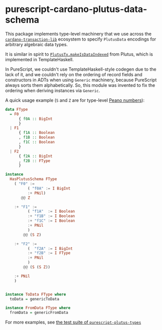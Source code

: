 # purescript-cardano-plutus-data-schema

This package implements type-level machinery that we use across the [`cardano-transaction-lib`](https://github.com/Plutonomicon/cardano-transaction-lib/) ecosystem to specify  `PlutusData` encodings for arbitrary algebraic data types.

It is similar in spirit to [`PlutusTx.makeIsDataIndexed`](https://github.com/IntersectMBO/plutus/blob/eceae8831b8186655535dee587486dbd3fd037f4/plutus-ledger-api/src/PlutusLedgerApi/V1/Credential.hs#L78) from Plutus, which is implemented in TemplateHaskell.

In PureScript, we couldn't use TemplateHaskell-style codegen due to the lack of it, and we couldn't rely on the ordering of record fields and constructors in ADTs when using `Generic` machinery, because PureScript always sorts them alphabetically. So, this module was invented to fix the ordering when deriving instances via `Generic`.

A quick usage example (`S` and `Z` are for type-level [Peano numbers](https://wiki.haskell.org/Peano_numbers)):

```purescript
data FType
  = F0
      { f0A :: BigInt
      }
  | F1
      { f1A :: Boolean
      , f1B :: Boolean
      , f1C :: Boolean
      }
  | F2
      { f2A :: BigInt
      , f2B :: FType
      }

instance
  HasPlutusSchema FType
    ( "F0" :=
          ( "f0A" := I BigInt
          :+ PNil)
       @@ Z

    :+ "F1" :=
          ( "f1A"  := I Boolean
          :+ "f1B" := I Boolean
          :+ "f1C" := I Boolean
          :+ PNil
          )
        @@ (S Z)

    :+ "F2" :=
          (  "f2A" := I BigInt
          :+ "f2B" := I FType
          :+ PNil
          )
        @@ (S (S Z))

    :+ PNil
    )


instance ToData FType where
  toData = genericToData

instance FromData FType where
  fromData = genericFromData
```

For more examples, see [the test suite of `purescript-plutus-types`](https://github.com/mlabs-haskell/purescript-plutus-types/blob/f454204cccffe94db1c097949a663ea897c41cf3/test/Main.purs#L147)
